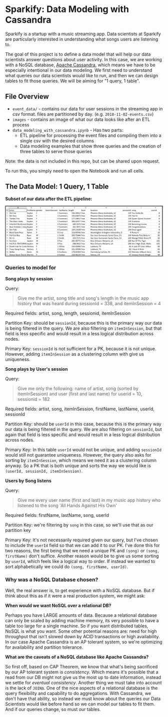 # Sparkify: Data Modeling with Cassandra

Sparkify is a startup with a music streaming app. Data scientists at Sparkify are particularly interested in understanding what songs users are listening to.

The goal of this project is to define a data model that will help our data scientists answer questions about user activity. In this case, we are working with a NoSQL database, [Apache Cassandra](http://cassandra.apache.org/), which means we have to be especially intentional in our data modeling. We first need to understand what queries our data scientists would like to run, and then we can design tables to fit those queries. We will be aiming for "1 query, 1 table".

## File Overview
- `event_data/` - contains our data for user sessions in the streaming app in csv format. files are partitioned by day. (e.g. `2018-11-02-events.csv`)
- `images` - contains an image of what our data looks like after an ETL process
- `data_modeling_with_cassandra.ipynb` - Has two parts:
  - ETL pipeline for processing the event files and compiling them into a single csv with the desired columns
  - Data modeling examples that show three queries and the creation of three tables to serve those queries

Note: the data is not included in this repo, but can be shared upon request.

To run this, you simply need to open the Notebook and run all cells.

## The Data Model: 1 Query, 1 Table

**Subset of our data after the ETL pipeline:**

![Final Data](images/image_event_datafile_new.jpg)

### Queries to model for

**Song plays by session**

Query:
> Give me the artist, song title and song's length in the music app history that was heard during sessionId = 338, and itemInSession = 4

Required fields: artist, song, length, sessionid, itemInSession

Partition Key: should be `sessionId`, because this is the primary way our data is being filtered in the query. We are also filtering on `itemInSession`, but that field is less specific and would result in a less logical distribution across nodes.

Primary Key: `sessionId` is not sufficient for a PK, because it is not unique. However, adding `itemInSession` as a clustering column with give us uniqueness.

**Song plays by User's session**

Query:
> Give me only the following: name of artist, song (sorted by itemInSession) and user (first and last name) for userid = 10, sessionid = 182

Required fields: artist, song, itemInSession, firstName, lastName, userId, sessionId

Partition Key: should be `userId` in this case, because this is the primary way our data is being filtered in the query. We are also filtering on `sessionId`, but again that field is less specific and would result in a less logical distribution across nodes.

Primary Key: In this table `userId` would not be unique, and adding `sessionId` would still not guarantee uniqueness. However, the query also asks for sorting by `itemInSession`, which means we need it as a clustering column anyway. So a PK that is both unique and sorts the way we would like is `(userId, sessionId, itemInSession)`.

**Users by Song listens**

Query:
> Give me every user name (first and last) in my music app history who listened to the song 'All Hands Against His Own'

Required fields: firstName, lastName, song, userId

Partition Key: we're filtering by `song` in this case, so we'll use that as our partition key

Primary Key: It's not necessarily required given our query, but I've chosen to include the `userId` field so that we can add it to our PK. I've done this for two reasons, the first being that we need a unique PK and `(song)` or `(song, firstName)` don't suffice. Another reason would be to give us some sorting by `userId`, which feels like a logical way to order. If instead we wanted to sort alphabetically we could do `(song, firstName, userId)`.

### Why was a NoSQL Database chosen?

Well, the real answer is, to get experience with a NoSQL database. But if think about this as if it were a real production system, we might ask:

**When would we want NoSQL over a relational DB?**

Perhaps you have LARGE amounts of data. Because a relational database can only be scaled by adding machine memory, its very possible to have a table too large for a single machine. So if you want distributed tables, NoSQL is what you want. Some other potential reasons are: need for high throughput that isn't slowed down by ACID transactions or high availability. In our case Apache Cassandra is an AP tolerant system, so we're optimizing for availability and partition tolerance.

**What are the caveats of a NoSQL database like Apache Cassandra?**

So first off, based on CAP Theorem, we know that what's being sacrificed by our AP tolerant system is _consistency_. Which means it's possible that a read from our DB might not give us the most up to date information, instead we settle for _eventual consistency_. Another thing we must take into account is the lack of `JOIN`s. One of the nice aspects of a relational database is the query flexibility and capability to do aggregations. With Cassandra, we don't have that ability, so instead we must know about the queries our Data Scientists would like before hand so we can model our tables to fit them. And if our queries change, so must our tables.